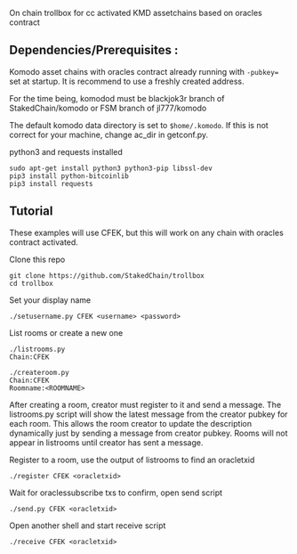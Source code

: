 On chain trollbox for cc activated KMD assetchains based on oracles contract

## Dependencies/Prerequisites :
Komodo asset chains with oracles contract already running with `-pubkey=` set at startup. It is recommend to use a freshly created address. 

For the time being, komodod must be blackjok3r branch of StakedChain/komodo or FSM branch of jl777/komodo

The default komodo data directory is set to `$home/.komodo`. If this is not correct for your machine, change ac_dir in getconf.py. 

python3 and requests installed 
```shell 
sudo apt-get install python3 python3-pip libssl-dev
pip3 install python-bitcoinlib
pip3 install requests
```

## Tutorial
These examples will use CFEK, but this will work on any chain with oracles contract activated.

Clone this repo
```shell
git clone https://github.com/StakedChain/trollbox
cd trollbox
```

Set your display name
```shell
./setusername.py CFEK <username> <password>
```

List rooms or create a new one
```shell
./listrooms.py
Chain:CFEK
```
```shell
./createroom.py 
Chain:CFEK
Roomname:<ROOMNAME>
```
After creating a room, creator must register to it and send a message. The listrooms.py script will show the latest message from the creator pubkey for each room. This allows the room creator to update the description dynamically just by sending a message from creator pubkey. Rooms will not appear in listrooms until creator has sent a message.

Register to a room, use the output of listrooms to find an oracletxid
```shell
./register CFEK <oracletxid>
```

Wait for oraclessubscribe txs to confirm, open send script
```shell
./send.py CFEK <oracletxid>
```

Open another shell and start receive script
```shell
./receive CFEK <oracletxid>
```
